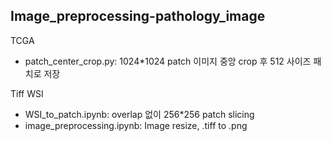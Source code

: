 ## Image_preprocessing-pathology_image


TCGA
- patch_center_crop.py: 1024*1024 patch 이미지 중앙 crop 후 512 사이즈 패치로 저장

Tiff WSI
- WSI_to_patch.ipynb: overlap 없이 256*256 patch slicing
- image_preprocessing.ipynb: Image resize, .tiff to .png
